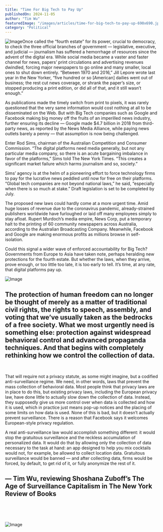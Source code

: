 ```yaml
---
title: "Time For Big Tech to Pay Up"
publishedOn: 2024-11-05
author: "Tim Wu"
featuredImage: "/images/articles/time-for-big-tech-to-pay-up-690x690.jpg"
category: "Political"
---
```


![Image](/images/articles/time-for-big-tech-to-pay-up-690x690.jpg)Once called the “fourth estate” for its power, crucial to democracy, to check the three official branches of government — legislative, executive, and judicial — journalism has suffered a hemorrhage of resources since the advent of the digital era. While social media became a vaster and faster channel for news, papers’ print circulations and advertising revenues dwindled, forcing major newspapers to go online and many smaller, local ones to shut down entirely. “Between 1970 and 2016,” Jill Lepore wrote last year in the New Yorker, “five hundred or so [American] dailies went out of business; the rest cut news coverage, or shrank the paper’s size, or stopped producing a print edition, or did all of that, and it still wasn’t enough.”

As publications made the timely switch from print to pixels, it was rarely questioned that the very same information would cost nothing at all to be disseminated on the Web. But with Big Tech companies such as Google and Facebook making big money off the fruits of an imperilled news industry, further ensuring its decline — Google made $4.7 billion in 2018 from third-party news, as reported by the News Media Alliance, while paying news outlets barely a penny — that assumption is now being challenged.

Enter Rod Sims, chairman of the Australian Competition and Consumer Commission. “The digital platforms need media generally, but not any particular media company, so there is an acute bargaining imbalance in favor of the platforms,” Sims told The New York Times. “This creates a significant market failure which harms journalism and so, society.”

Sims’ agency is at the helm of a pioneering effort to force technology firms to pay for the lucrative news peddled until now for free on their platforms. “Global tech companies are not beyond national laws,” he said, “especially when there is so much at stake.” Draft legislation is set to be completed by July.

The proposed new laws could hardly come at a more urgent time. Amid huge losses of revenue due to the coronavirus pandemic, already-strained publishers worldwide have furloughed or laid off many employees simply to stay afloat. Rupert Murdoch’s media empire, News Corp, put a temporary halt to the printing of 60 community newspapers across Australia, according to the Australian Broadcasting Company. Meanwhile, Facebook and Google are making enormous profits as millions browse in self-isolation.

Could this signal a wider wave of enforced accountability for Big Tech? Governments from Europe to Asia have taken note, perhaps heralding new protections for the fourth estate. But whether the laws, when they arrive, prove enough, or too little too late, it is too early to tell. It’s time, at any rate, that digital platforms pay up.

![Image](/images/articles/total-surveillance-phone-hand-540x532.jpg)
## The protection of human freedom can no longer be thought of merely as a matter of traditional civil rights, the rights to speech, assembly, and voting that we’ve usually taken as the bedrocks of a free society. What we most urgently need is something else: protection against widespread behavioral control and advanced propaganda techniques. And that begins with completely rethinking how we control the collection of data.

‍

That will require not a privacy statute, as some might imagine, but a codified anti-surveillance regime. We need, in other words, laws that prevent the mass collection of behavioral data. Most people think that privacy laws are in place to do this, but existing privacy laws, including the European privacy law, have done little to actually slow down the collection of data. Instead, they supposedly give us more control over when data is collected and how it is used, which in practice just means pop-up notices and the placing of some limits on how data is used. None of this is bad, but it doesn’t actually prevent surveillance. There is a reason that Facebook says it welcomes European-style privacy regulation.

A real anti-surveillance law would accomplish something different: it would stop the gratuitous surveillance and the reckless accumulation of personalized data. It would do that by allowing only the collection of data necessary to the task at hand: an app designed to help you mix cocktails would not, for example, be allowed to collect location data. Gratuitous surveillance would be banned — and after collecting data, firms would be forced, by default, to get rid of it, or fully anonymize the rest of it.

## — Tim Wu, reviewing Shoshana Zuboff’s The Age of Surveillance Capitalism in The New York Review of Books

‍

‍

![Image](/images/articles/mlf-flag-draft-360x447.jpg)‍
